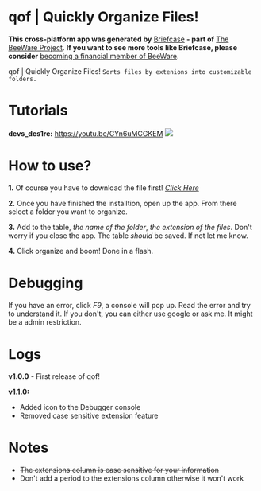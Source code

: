 qof | Quickly Organize Files!
===

**This cross-platform app was generated by** [Briefcase](https://briefcase.readthedocs.io/) **- part of**
[The BeeWare Project](https://beeware.org/). **If you want to see more tools like Briefcase, please
consider** [becoming a financial member of BeeWare](https://beeware.org/contributing/membership).

qof | Quickly Organize Files!
`Sorts files by extenions into customizable folders.`

Tutorials
===
**devs_des1re:** https://youtu.be/CYn6uMCGKEM
<img src="https://i.ibb.co/F4pbtb1Y/New-Project.png">

How to use?
===
**1.** Of course you have to download the file first! *[Click Here](https://github.com/devs-des1re/qof/releases/tag/v1.0.0/qof.v1.0.0.msi/)*

**2.** Once you have finished the installtion, open up the app. From there select a folder you want to organize.

**3.** Add to the table, *the name of the folder*, *the extension of the files*. Don't worry if you close the app. The table *should* be saved. If not let me know.

**4.** Click organize and boom! Done in a flash.

Debugging
===
If you have an error, click *F9*, a console will pop up. Read the error and try to understand it. If you don't, you can either use google or ask me. It might be a admin restriction.

Logs
===

**v1.0.0** - First release of qof!

**v1.1.0:**
- Added icon to the Debugger console
- Removed case sensitive extension feature

Notes
===
- ~~The extensions column is case sensitive for your information~~
- Don't add a period to the extensions column otherwise it won't work

